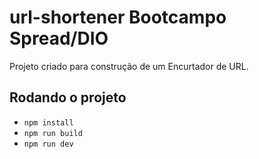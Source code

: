 # url-shortener Bootcampo Spread/DIO

Projeto criado para construção de um Encurtador de URL.

## Rodando o projeto

- `npm install`
- `npm run build`
- `npm run dev`